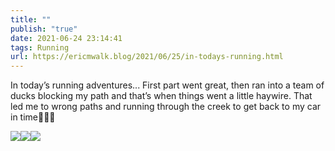 ```yaml
---
title: ""
publish: "true"
date: 2021-06-24 23:14:41
tags: Running
url: https://ericmwalk.blog/2021/06/25/in-todays-running.html
---
```


In today’s running adventures... First part went great, then ran into a team of ducks blocking my path and that’s when things went a little haywire. That led me to wrong paths and running through the creek to get back to my car in time🤦‍♂️🤣

![](https://ericmwalk.blog/uploads/2021/2ecedf613c.jpg)![](https://ericmwalk.blog/uploads/2021/a4eedcb35a.jpg)![](https://ericmwalk.blog/uploads/2021/f6dbf41713.jpg)